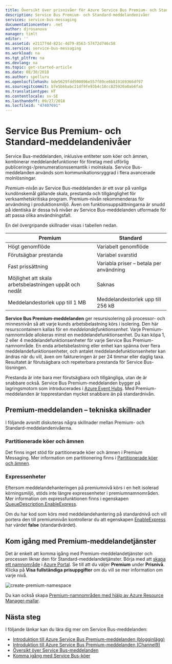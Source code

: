 ```yaml
---
title: Översikt över prisnivåer för Azure Service Bus Premium- och Standard-meddelanden | Microsoft Docs
description: Service Bus Premium- och Standard-meddelandenivåer
services: service-bus-messaging
documentationcenter: .net
author: djrosanova
manager: timlt
editor: ''
ms.assetid: e211774d-821c-4d79-8563-57472d746c58
ms.service: service-bus-messaging
ms.workload: na
ms.tgt_pltfrm: na
ms.devlang: na
ms.topic: get-started-article
ms.date: 08/30/2018
ms.author: spelluru
ms.openlocfilehash: bde5629fdd500896e557f89ce6b819169366df97
ms.sourcegitcommit: b7e5bbbabc21df9fe93b4c18cc825920a0ab6fab
ms.translationtype: HT
ms.contentlocale: sv-SE
ms.lasthandoff: 09/27/2018
ms.locfileid: "47407691"
---
```

# <a name="service-bus-premium-and-standard-messaging-tiers"></a>Service Bus Premium- och Standard-meddelandenivåer

Service Bus-meddelanden, inklusive entiteter som köer och ämnen, kombinerar meddelandefunktioner för företag med utförlig publicerings-/prenumerationssemantik i molnskala. Service Bus-meddelanden används som kommunikationsryggrad i flera avancerade molnlösningar.

*Premium*-nivån av Service Bus-meddelanden är ett svar på vanliga kundönskemål gällande skala, prestanda och tillgänglighet för verksamhetskritiska program. Premium-nivån rekommenderas för användning i produktionsmiljö. Även om funktionsuppsättningarna är snudd på identiska är dessa två nivåer av Service Bus-meddelanden utformade för att passa olika användningsfall.

En del övergripande skillnader visas i tabellen nedan.

| Premium | Standard |
| --- | --- |
| Högt genomflöde |Variabelt genomflöde |
| Förutsägbar prestanda |Variabel svarstid |
| Fast prissättning |Variabla priser – betala per användning |
| Möjlighet att skala arbetsbelastningen uppåt och nedåt |Saknas |
| Meddelandestorlek upp till 1 MB |Meddelandestorlek upp till 256 kB |

**Service Bus Premium-meddelanden** ger resursisolering på processor- och minnesnivån så att varje kunds arbetsbelastning körs i isolering. Den här resurscontainern kallas för en *meddelandefunktionsenhet*. Varje Premium-namnområde allokeras minst en meddelandefunktionsenhet. Du kan köpa 1, 2 eller 4 meddelandefunktionsenheter för varje Service Bus Premium-namnområde. En enda arbetsbelastning eller enhet kan spänna över flera meddelandefunktionsenheter, och antalet meddelandefunktionsenheter kan ändras när du vill, även om faktureringen är per 24 timmar eller daglig taxa. Resultatet är förutsägbara och repeterbara prestanda för Service Bus-lösningen.

Prestanda är inte bara mer förutsägbara och tillgängliga, utan de är snabbare också. Service Bus Premium-meddelanden bygger på lagringsmotorn som introducerades i [Azure Event Hubs](https://azure.microsoft.com/services/event-hubs/). Med Premium-meddelanden är topprestandan mycket snabbare än på standardnivån.

## <a name="premium-messaging-technical-differences"></a>Premium-meddelanden – tekniska skillnader

I följande avsnitt diskuteras några skillnader mellan Premium- och Standard-meddelandenivåerna.

### <a name="partitioned-queues-and-topics"></a>Partitionerade köer och ämnen

Det finns inget stöd för partitionerade köer och ämnen i Premium Messaging. Mer information om partitionering finns i [Partitionerade köer och ämnen](service-bus-partitioning.md).

### <a name="express-entities"></a>Expressenheter

Eftersom meddelandehanteringen på premiumnivå körs i en helt isolerad körningsmiljö, stöds inte längre expressenheter i premiumnamnområden. Mer information om expressfunktionen finns i egenskapen [QueueDescription.EnableExpress](/dotnet/api/microsoft.servicebus.messaging.queuedescription.enableexpress#Microsoft_ServiceBus_Messaging_QueueDescription_EnableExpress).

Om du har kod som körs med meddelandehantering på standardnivå och vill portera den till premiumnivån kontrollerar du att egenskapen [EnableExpress](/dotnet/api/microsoft.servicebus.messaging.queuedescription.enableexpress#Microsoft_ServiceBus_Messaging_QueueDescription_EnableExpress) har värdet **false** (standardvärdet).

## <a name="get-started-with-premium-messaging"></a>Kom igång med Premium-meddelandetjänster

Det är enkelt att komma igång med Premium-meddelandetjänster och processen liknar den för Standard-meddelandetjänster. Börja med att [skapa ett namnområde](service-bus-create-namespace-portal.md) i [Azure Portal](https://portal.azure.com). Se till att du väljer **Premium** under **Prisnivå**. Klicka på **Visa fullständiga prisuppgifter** om du vill se mer information om varje nivå.

![create-premium-namespace][create-premium-namespace]

Du kan också skapa [Premium-namnområden med hjälp av Azure Resource Manager-mallar](https://azure.microsoft.com/resources/templates/101-servicebus-pn-ar/).

## <a name="next-steps"></a>Nästa steg

I följande länkar kan du lära dig mer om Service Bus-meddelanden:

* [Introduktion till Azure Service Bus Premium-meddelanden (blogginlägg)](http://azure.microsoft.com/blog/introducing-azure-service-bus-premium-messaging/)
* [Introduktion till Azure Service Bus Premium-meddelanden (Channel9)](https://channel9.msdn.com/Blogs/Subscribe/Introducing-Azure-Service-Bus-Premium-Messaging)
* [Översikt över Service Bus-meddelanden](service-bus-messaging-overview.md)
* [Komma igång med Service Bus-köer](service-bus-dotnet-get-started-with-queues.md)

<!--Image references-->

[create-premium-namespace]: ./media/service-bus-premium-messaging/select-premium-tier.png
